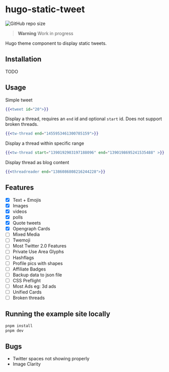 # hugo-static-tweet
![GitHub repo size](https://img.shields.io/github/repo-size/ianmuchina/hugo-static-tweet?color=blue)

> **Warning** Work in progress

Hugo theme component to display static tweets. 

## Installation
TODO

## Usage

Simple tweet
```handlebars
{{<tweet id="20">}}
```
Display a thread, requires an `end` id and optional `start` id. Does not support broken threads.
```handlebars
{{<tw-thread end="1455953461300785159">}}
```


Display a thread within specific range
```handlebars
{{<tw-thread start="1390192903197188096" end="1390198695241535488" >}}
```

Display thread as blog content

```handlebars
{{<threadreader end="1386086808216244228">}}
```
## Features

- [x] Text + Emojis
- [x] Images
- [x] videos
- [x] polls
- [x] Quote tweets
- [x] Opengraph Cards
- [ ] Mixed Media
- [ ] Twemoji
- [ ] Most Twitter 2.0 Features
- [ ] Private Use Area Glyphs
- [ ] Hashflags
- [ ] Profile pics with shapes
- [ ] Affiliate Badges
- [ ] Backup data to json file
- [ ] CSS Preflight 
- [ ] Most Ads eg: 3d ads
- [ ] Unified Cards
- [ ] Broken threads

## Running the example site locally

```sh
pnpm install
pnpm dev
```

## Bugs
- Twitter spaces not showing properly
- Image Clarity
